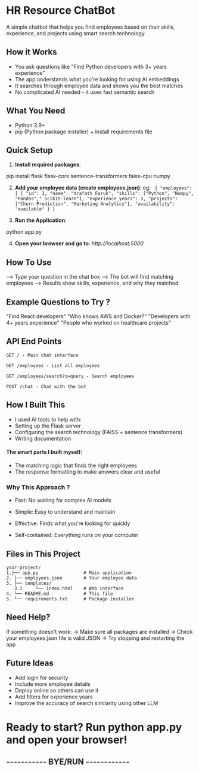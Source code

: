 
# HR Resource ChatBot


A simple chatbot that helps you find employees based on their skills, experience, and projects using smart search technology.

## How it Works

- You ask questions like "Find Python developers with 3+ years experience"
- The app understands what you're looking for using AI embeddings
- It searches through employee data and shows you the best matches
- No complicated AI needed - it uses fast semantic search


## What You Need
- Python 3.9+
- pip (Python package installer) + install requirements file

## Quick Setup

1. **Install required packages**:

pip install flask flask-cors sentence-transformers faiss-cpu numpy


2. **Add your employee data (create employees.json)**:
eg: ```
{
  "employees": [
    {
      "id": 1,
      "name": "Arafath Faruk",
      "skills": ["Python", "Numpy", "Pandas"," Scikit-learn"],
      "experience_years": 3,
      "projects": ["Churn Prediction", "Marketing Analytics"],
      "availability": "available"
    }
}```

4. **Run the Application**:

python app.py

4. **Open your browser and go to**: *http://localhost:5000*




##  How To Use
--> Type your question in the chat box
--> The bot will find matching employees
--> Results show skills, experience, and why they matched


## Example Questions to Try ?
"Find React developers"
"Who knows AWS and Docker?"
"Developers with 4+ years experience"
"People who worked on healthcare projects"


## API End Points
```http
GET / - Main chat interface

GET /employees - List all employees

GET /employees/search?q=query - Search employees

POST /chat - Chat with the bot
```
## How I Built This
 - I used AI tools to help with:
- Setting up the Flask server
- Configuring the search technology (FAISS + sentence transformers)
- Writing documentation

#### The smart parts I built myself:
- The matching logic that finds the right employees
- The response formatting to make answers clear and useful


### Why This Approach ?
- Fast: No waiting for complex AI models

- Simple: Easy to understand and maintain

- Effective: Finds what you're looking for quickly

- Self-contained: Everything runs on your computer
## Files in This Project
```
your-project/
1.├── app.py                 # Main application
2. ├── employees.json        # Your employee data
3. ├── templates/
   3.1     └── index.html    # Web interface
4. └── README.md             # This file
5. └── requirements.txt      # Package installer
```
## Need Help?
If something doesn't work:
-> Make sure all packages are installed
-> Check your employees.json file is valid JSON
-> Try stopping and restarting the app

## Future Ideas
- Add login for security
- Include more employee details
- Deploy online so others can use it
- Add filters for experience years
- Improve the accuracy of search similarity using other LLM



# Ready to start? Run python app.py and open your browser!

## ----------- BYE/RUN ------------
